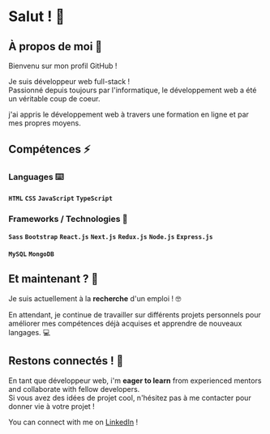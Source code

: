 # Salut ! 👋

## À propos de moi 🤔

Bienvenu sur mon profil GitHub !

Je suis développeur web full-stack ! <br />
Passionné depuis toujours par l'informatique, le développement web a été un véritable coup de coeur.

j'ai appris le développement web à travers une formation en ligne et par mes propres moyens.

## Compétences ⚡

### Languages ⌨️
**`HTML`** **`CSS`** **`JavaScript`** **`TypeScript`**

### Frameworks / Technologies 🚀 
**`Sass`** **`Bootstrap`** **`React.js`** **`Next.js`** **`Redux.js`** **`Node.js`** **`Express.js`** 
<br />
<br />
**`MySQL`** **`MongoDB`**

## Et maintenant ? 🌱

Je suis actuellement à la **recherche** d'un emploi ! 🤓

En attendant, je continue de travailler sur différents projets personnels pour améliorer mes compétences déjà acquises et apprendre de nouveaux langages. 💻

## Restons connectés ! 💬

En tant que développeur web, i'm **eager to learn** from experienced mentors and collaborate with fellow developers. <br />
Si vous avez des idées de projet cool, n'hésitez pas à me contacter pour donner vie à votre projet !

You can connect with me on [LinkedIn](https://www.linkedin.com/in/n-t-dev-b72892265/) !

<!--
**Hyalin-Git/Hyalin-Git** is a ✨ _special_ ✨ repository because its `README.md` (this file) appears on your GitHub profile.

Here are some ideas to get you started:

- 🔭 I’m currently working on ...
- 🌱 I’m currently learning ...
- 👯 I’m looking to collaborate on ...
- 🤔 I’m looking for help with ...
- 💬 Ask me about ...
- 📫 How to reach me: ...
- 😄 Pronouns: ...
- ⚡ Fun fact: ...
-->

